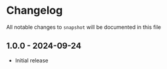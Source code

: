 # Changelog

All notable changes to `snapshot` will be documented in this file

## 1.0.0 - 2024-09-24

- Initial release
